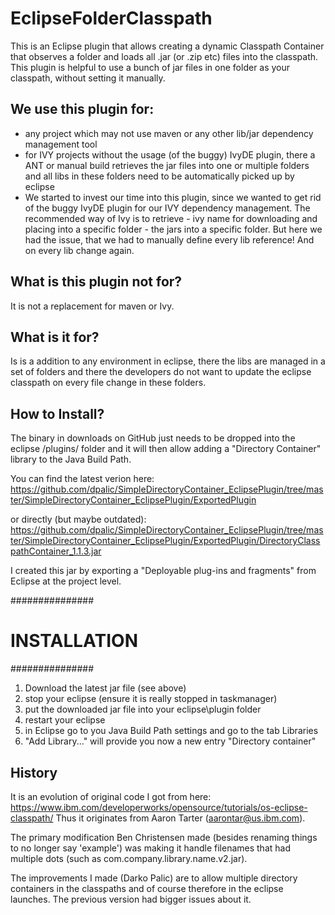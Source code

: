# EclipseFolderClasspath

This is an Eclipse plugin that allows creating a dynamic Classpath Container that observes a folder and loads all .jar (or .zip etc) files into the classpath. 
This plugin is helpful to use a bunch of jar files in one folder as your classpath, without setting it manually.

## We use this plugin for:
- any project which may not use maven or any other lib/jar dependency management tool
- for IVY projects without the usage (of the buggy) IvyDE plugin, there a ANT or manual build retrieves the jar files into one or multiple folders and all libs in these folders need to be automatically picked up by eclipse
- We started to invest our time into this plugin, since we wanted to get rid of the buggy IvyDE plugin for our IVY dependency management. The recommended way of Ivy is to retrieve - ivy name for downloading and placing into a specific folder - the jars into a specific folder. But here we had the issue, that we had to manually define every lib reference! And on every lib change again.

## What is this plugin not for?
It is not a replacement for maven or Ivy. 

## What is it for?
Is is a addition to any environment in eclipse, there the libs are managed in a set of folders and there the developers do not want to update the eclipse classpath on every file change in these folders.

## How to Install?
The binary in downloads on GitHub just needs to be dropped into the eclipse /plugins/ folder and it will 
then allow adding a "Directory Container" library to the Java Build Path.

You can find the latest verion here:
https://github.com/dpalic/SimpleDirectoryContainer_EclipsePlugin/tree/master/SimpleDirectoryContainer_EclipsePlugin/ExportedPlugin

or directly (but maybe outdated):
https://github.com/dpalic/SimpleDirectoryContainer_EclipsePlugin/tree/master/SimpleDirectoryContainer_EclipsePlugin/ExportedPlugin/DirectoryClasspathContainer_1.1.3.jar

I created this jar by exporting a "Deployable plug-ins and fragments" from Eclipse at the project level.

###############
# INSTALLATION
###############
1. Download the latest jar file (see above)
2. stop your eclipse (ensure it is really stopped in taskmanager)
3. put the downloaded jar file into your eclipse\plugin folder
4. restart your eclipse
5. in Eclipse go to you Java Build Path settings and go to the tab Libraries
6. "Add Library..." will provide you now a new entry "Directory container"

## History
It is an evolution of original code I got from here:
	https://www.ibm.com/developerworks/opensource/tutorials/os-eclipse-classpath/
Thus it originates from Aaron Tarter (aarontar@us.ibm.com).

The primary modification Ben Christensen made (besides renaming things to no longer say 'example') was making it handle
filenames that had multiple dots (such as com.company.library.name.v2.jar).

The improvements I made (Darko Palic) are to allow multiple directory containers in the classpaths and of course therefore in the eclipse launches.
The previous version had bigger issues about it.

